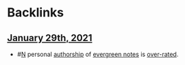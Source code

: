 
# Backlinks
## [January 29th, 2021](<January 29th, 2021.md>)
- #[N](<N.md>) personal [authorship](<authorship.md>) of [evergreen notes](<evergreen notes.md>) is [over-rated](<over-rated.md>).

